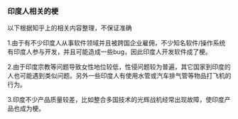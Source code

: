 ### 印度人相关的梗

以下根据知乎上的相关内容整理，不保证准确

1.由于有不少印度人从事软件领域并且被跨国企业雇佣，不少知名软件/操作系统有印度人参与开发，并且可能造成一些bug，因此印度人开发软件成了梗。

2.由于印度宗教等问题导致女性地位较低，性侵问题较为普遍，其它国家到印度的人也可能遇到类似问题。另外一些印度人有使用水管或汽车排气管等物品打飞机的行为。

3.印度不少产品质量较差，比如整合多国技术的光辉战机经常出现故障，使印度产品也成为梗。